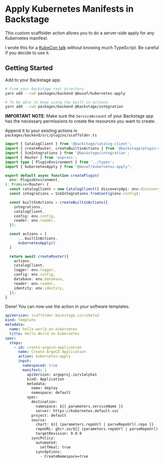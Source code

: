 # Apply Kubernetes Manifests in Backstage

This custom scaffolder action allows you to do a server-side apply for any
Kubernetes manifest.

I wrote this for a [KubeCon talk](https://github.com/muvaf/cloud-native-heroku/)
without knowing much TypeScript. Be careful if you decide to use it.

## Getting Started

Add to your Backstage app.
```bash
# From your Backstage root directory
yarn add --cwd packages/backend @muvaf/kubernetes-apply
```
```bash
# To be able to keep using the built-in actions.
yarn add --cwd packages/backend @backstage/integration
```

**IMPORTANT NOTE**: Make sure the `ServiceAccount` of your Backstage app has the
necessary permissions to create the resources you want to create.

Append it to your existing actions in `packages/backend/src/plugins/scaffolder.ts`
```typescript
import { CatalogClient } from '@backstage/catalog-client';
import { createRouter, createBuiltinActions } from '@backstage/plugin-scaffolder-backend';
import { ScmIntegrations } from '@backstage/integration';
import { Router } from 'express';
import type { PluginEnvironment } from '../types';
import { kubernetesApply } from "@muvaf/kubernetes-apply";

export default async function createPlugin(
  env: PluginEnvironment,
): Promise<Router> {
  const catalogClient = new CatalogClient({ discoveryApi: env.discovery });
  const integrations = ScmIntegrations.fromConfig(env.config);

  const builtInActions = createBuiltinActions({
    integrations,
    catalogClient,
    config: env.config,
    reader: env.reader,
  });

  const actions = [
      ...builtInActions,
      kubernetesApply()
  ]

  return await createRouter({
    actions,
    catalogClient,
    logger: env.logger,
    config: env.config,
    database: env.database,
    reader: env.reader,
    identity: env.identity,
  });
}
```

Done! You can now use the action in your software templates.
```yaml
apiVersion: scaffolder.backstage.io/v1beta3
kind: Template
metadata:
  name: hello-world-on-kubernetes
  title: Hello World on Kubernetes
spec:
  steps:
    - id: create-argocd-application
      name: Create ArgoCD Application
      action: kubernetes:apply
      input:
        namespaced: true
        manifest: |
          apiVersion: argoproj.io/v1alpha1
          kind: Application
          metadata:
            name: deploy
            namespace: default
          spec:
            destination:
              namespace: ${{ parameters.serviceName }}
              server: https://kubernetes.default.svc
            project: default
            source:
              chart: ${{ (parameters.repoUrl | parseRepoUrl).repo }}
              repoURL: ghcr.io/${{ (parameters.repoUrl | parseRepoUrl).owner }}
              targetRevision: 9.9.9
            syncPolicy:
              automated:
                selfHeal: true
              syncOptions:
                - CreateNamespace=true
```